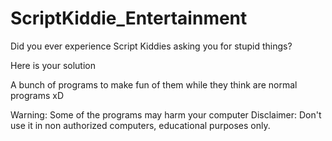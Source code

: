# ScriptKiddie_Entertainment
Did you ever experience Script Kiddies asking you for stupid things?

Here is your solution

A bunch of programs to make fun of them while they think are normal programs xD

Warning: Some of the programs may harm your computer
Disclaimer: Don't use it in non authorized computers, educational purposes only.
